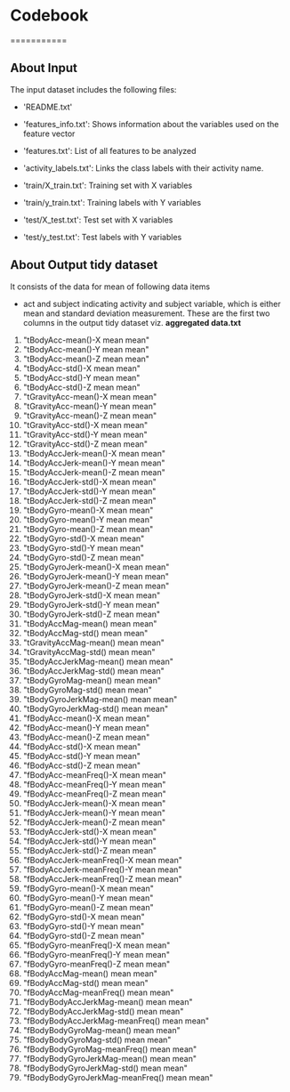 # Codebook
===========

## About Input

The input dataset includes the following files:

* 'README.txt'

* 'features_info.txt': Shows information about the variables used on the feature vector

* 'features.txt': List of all features to be analyzed

* 'activity_labels.txt': Links the class labels with their activity name.

* 'train/X_train.txt': Training set with X variables

* 'train/y_train.txt': Training labels with Y variables

* 'test/X_test.txt': Test set with X variables

* 'test/y_test.txt': Test labels with Y variables

## About Output tidy dataset 

It consists of the data for mean of following data items

* act and subject indicating activity and subject variable, which is either mean and standard deviation measurement. These are the first two columns in the output tidy dataset viz. **aggregated data.txt**

 1. "tBodyAcc-mean()-X mean mean"              
 2. "tBodyAcc-mean()-Y mean mean"              
 3. "tBodyAcc-mean()-Z mean mean"              
 4. "tBodyAcc-std()-X mean mean"               
 5. "tBodyAcc-std()-Y mean mean"               
 6. "tBodyAcc-std()-Z mean mean"               
 7. "tGravityAcc-mean()-X mean mean"           
 8. "tGravityAcc-mean()-Y mean mean"           
 9. "tGravityAcc-mean()-Z mean mean"           
10. "tGravityAcc-std()-X mean mean"            
11. "tGravityAcc-std()-Y mean mean"            
12. "tGravityAcc-std()-Z mean mean"            
13. "tBodyAccJerk-mean()-X mean mean"          
14. "tBodyAccJerk-mean()-Y mean mean"          
15. "tBodyAccJerk-mean()-Z mean mean"          
16. "tBodyAccJerk-std()-X mean mean"           
17. "tBodyAccJerk-std()-Y mean mean"           
18. "tBodyAccJerk-std()-Z mean mean"           
19. "tBodyGyro-mean()-X mean mean"             
20. "tBodyGyro-mean()-Y mean mean"             
21. "tBodyGyro-mean()-Z mean mean"             
22. "tBodyGyro-std()-X mean mean"              
23. "tBodyGyro-std()-Y mean mean"              
24. "tBodyGyro-std()-Z mean mean"              
25. "tBodyGyroJerk-mean()-X mean mean"         
26. "tBodyGyroJerk-mean()-Y mean mean"         
27. "tBodyGyroJerk-mean()-Z mean mean"         
28. "tBodyGyroJerk-std()-X mean mean"          
29. "tBodyGyroJerk-std()-Y mean mean"          
30. "tBodyGyroJerk-std()-Z mean mean"          
31. "tBodyAccMag-mean() mean mean"             
32. "tBodyAccMag-std() mean mean"              
33. "tGravityAccMag-mean() mean mean"          
34. "tGravityAccMag-std() mean mean"           
35. "tBodyAccJerkMag-mean() mean mean"         
36. "tBodyAccJerkMag-std() mean mean"          
37. "tBodyGyroMag-mean() mean mean"            
38. "tBodyGyroMag-std() mean mean"             
39. "tBodyGyroJerkMag-mean() mean mean"        
40. "tBodyGyroJerkMag-std() mean mean"         
41. "fBodyAcc-mean()-X mean mean"              
42. "fBodyAcc-mean()-Y mean mean"              
43. "fBodyAcc-mean()-Z mean mean"              
44. "fBodyAcc-std()-X mean mean"               
45. "fBodyAcc-std()-Y mean mean"               
46. "fBodyAcc-std()-Z mean mean"               
47. "fBodyAcc-meanFreq()-X mean mean"          
48. "fBodyAcc-meanFreq()-Y mean mean"          
49. "fBodyAcc-meanFreq()-Z mean mean"          
50. "fBodyAccJerk-mean()-X mean mean"          
51. "fBodyAccJerk-mean()-Y mean mean"          
52. "fBodyAccJerk-mean()-Z mean mean"          
53. "fBodyAccJerk-std()-X mean mean"           
54. "fBodyAccJerk-std()-Y mean mean"           
55. "fBodyAccJerk-std()-Z mean mean"           
56. "fBodyAccJerk-meanFreq()-X mean mean"      
57. "fBodyAccJerk-meanFreq()-Y mean mean"      
58. "fBodyAccJerk-meanFreq()-Z mean mean"      
59. "fBodyGyro-mean()-X mean mean"             
60. "fBodyGyro-mean()-Y mean mean"             
61. "fBodyGyro-mean()-Z mean mean"             
62. "fBodyGyro-std()-X mean mean"              
63. "fBodyGyro-std()-Y mean mean"              
64. "fBodyGyro-std()-Z mean mean"              
65. "fBodyGyro-meanFreq()-X mean mean"         
66. "fBodyGyro-meanFreq()-Y mean mean"         
67. "fBodyGyro-meanFreq()-Z mean mean"         
68. "fBodyAccMag-mean() mean mean"             
69. "fBodyAccMag-std() mean mean"              
70. "fBodyAccMag-meanFreq() mean mean"         
71. "fBodyBodyAccJerkMag-mean() mean mean"     
72. "fBodyBodyAccJerkMag-std() mean mean"      
73. "fBodyBodyAccJerkMag-meanFreq() mean mean" 
74. "fBodyBodyGyroMag-mean() mean mean"        
75. "fBodyBodyGyroMag-std() mean mean"         
76. "fBodyBodyGyroMag-meanFreq() mean mean"    
77. "fBodyBodyGyroJerkMag-mean() mean mean"    
78. "fBodyBodyGyroJerkMag-std() mean mean"     
79. "fBodyBodyGyroJerkMag-meanFreq() mean mean"
